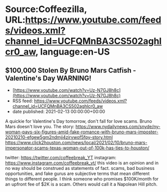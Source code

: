 # Source:Coffeezilla, URL:https://www.youtube.com/feeds/videos.xml?channel_id=UCFQMnBA3CS502aghlcr0_aw, language:en-US

## $100,000 Stolen By Bruno Mars Catfish - Valentine's Day WARNING!
 - [https://www.youtube.com/watch?v=Uz-N7GJ8h8c](https://www.youtube.com/watch?v=Uz-N7GJ8h8c)
 - RSS feed: https://www.youtube.com/feeds/videos.xml?channel_id=UCFQMnBA3CS502aghlcr0_aw
 - date published: 2021-02-13 00:00:00+00:00

A quickie for Valentine's Day tomorrow, don't fall for love scams. Bruno Mars doesn't love you. 
The story: 
https://www.nydailynews.com/snyde/ny-woman-pays-six-figures-amid-fake-romance-with-bruno-mars-imposter-20210210-efgew5gm2ndmji4zirvwof5fpy-story.html
https://www.click2houston.com/news/local/2021/02/10/bruno-mars-impersonator-scams-texas-woman-out-of-100k-has-ties-to-houston/

twitter: https://twitter.com/coffeebreak_YT
instagram: https://www.instagram.com/coffeebreak_yt/
this video is an opinion and in no way should be construed as statements of fact. scams, bad business opportunities, and fake gurus are subjective terms that mean different things to different people. I think someone who promises $100K/month for an upfront fee of $2K is a scam. Others would call it a Napolean Hill pitch.

